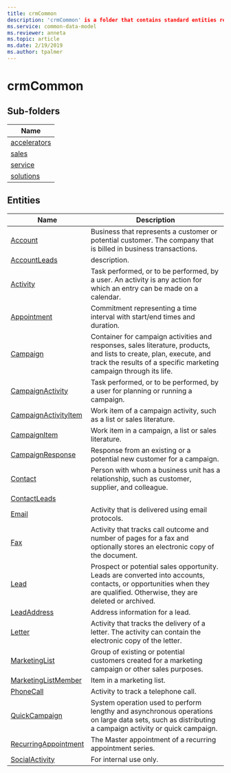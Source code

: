 ```yaml
---
title: crmCommon
description: 'crmCommon' is a folder that contains standard entities related to the Common Data Model.
ms.service: common-data-model
ms.reviewer: anneta
ms.topic: article
ms.date: 2/19/2019
ms.author: tpalmer
---
```


# crmCommon


## Sub-folders

|Name|
|---|
|[accelerators](accelerators/overview.md)|
|[sales](sales/overview.md)|
|[service](service/overview.md)|
|[solutions](solutions/overview.md)|




## Entities

|Name|Description|
|---|---|
|[Account](Account.md)|Business that represents a customer or potential customer. The company that is billed in business transactions.  |
|[AccountLeads](AccountLeads.md)|description.  |
|[Activity](Activity.md)|Task performed, or to be performed, by a user. An activity is any action for which an entry can be made on a calendar.  |
|[Appointment](Appointment.md)|Commitment representing a time interval with start/end times and duration.  |
|[Campaign](Campaign.md)|Container for campaign activities and responses, sales literature, products, and lists to create, plan, execute, and track the results of a specific marketing campaign through its life.  |
|[CampaignActivity](CampaignActivity.md)|Task performed, or to be performed, by a user for planning or running a campaign.  |
|[CampaignActivityItem](CampaignActivityItem.md)|Work item of a campaign activity, such as a list or sales literature.  |
|[CampaignItem](CampaignItem.md)|Work item in a campaign, a list or sales literature.  |
|[CampaignResponse](CampaignResponse.md)|Response from an existing or a potential new customer for a campaign.  |
|[Contact](Contact.md)|Person with whom a business unit has a relationship, such as customer, supplier, and colleague.  |
|[ContactLeads](ContactLeads.md)|  |
|[Email](Email.md)|Activity that is delivered using email protocols.  |
|[Fax](Fax.md)|Activity that tracks call outcome and number of pages for a fax and optionally stores an electronic copy of the document.  |
|[Lead](Lead.md)|Prospect or potential sales opportunity. Leads are converted into accounts, contacts, or opportunities when they are qualified. Otherwise, they are deleted or archived.  |
|[LeadAddress](LeadAddress.md)|Address information for a lead.  |
|[Letter](Letter.md)|Activity that tracks the delivery of a letter. The activity can contain the electronic copy of the letter.  |
|[MarketingList](MarketingList.md)|Group of existing or potential customers created for a marketing campaign or other sales purposes.  |
|[MarketingListMember](MarketingListMember.md)|Item in a marketing list.  |
|[PhoneCall](PhoneCall.md)|Activity to track a telephone call.  |
|[QuickCampaign](QuickCampaign.md)|System operation used to perform lengthy and asynchronous operations on large data sets, such as distributing a campaign activity or quick campaign.  |
|[RecurringAppointment](RecurringAppointment.md)|The Master appointment of a recurring appointment series.  |
|[SocialActivity](SocialActivity.md)|For internal use only.  |
